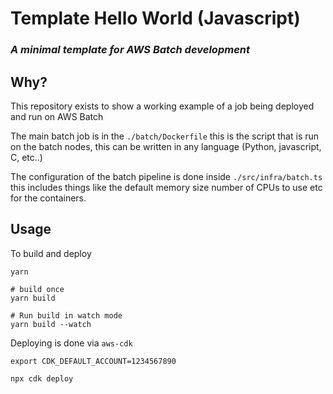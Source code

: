 # Template Hello World (Javascript)

### _A minimal template for AWS Batch development_


## Why?

This repository exists to show a working example of a job being deployed and run on AWS Batch

The main batch job is in the `./batch/Dockerfile` this is the script that is run on the batch nodes, this can be written in any language (Python, javascript, C, etc..)

The configuration of the batch pipeline is done inside `./src/infra/batch.ts` this includes things like the default memory size number of CPUs to use etc for the containers.

## Usage

To build and deploy
```
yarn

# build once
yarn build 

# Run build in watch mode
yarn build --watch
```

Deploying is done via `aws-cdk` 
```
export CDK_DEFAULT_ACCOUNT=1234567890

npx cdk deploy
```


